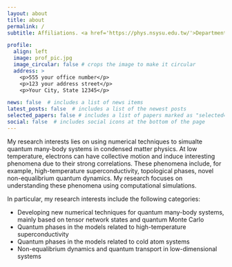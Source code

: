 ```yaml
---
layout: about
title: about
permalink: /
subtitle: Affiliations. <a href='https://phys.nsysu.edu.tw/'>Department of Physics, National Sun Yat-sen University</a>

profile:
  align: left
  image: prof_pic.jpg
  image_circular: false # crops the image to make it circular
  address: >
    <p>555 your office number</p>
    <p>123 your address street</p>
    <p>Your City, State 12345</p>

news: false  # includes a list of news items
latest_posts: false  # includes a list of the newest posts
selected_papers: false # includes a list of papers marked as "selected={true}"
social: false  # includes social icons at the bottom of the page
---
```


My research interests lies on using numerical techniques to simualte quantum many-body systems in condensed matter physics.
At low temperature, electrons can have collective motion and induce interesting phenomena due to their strong correlations.
These phenomena include, for example, high-temperature superconductivity, topological phases, novel non-equalibrium quantum dynamics.
My research focuses on understanding these phenomena using computational simulations.

In particular, my research interests include the following categories:
* Developing new numerical techniques for quantum many-body systems, mainly based on tensor network states and quantum Monte Carlo
* Quantum phases in the models related to high-temperature superconductivity
* Quantum phases in the models related to cold atom systems
* Non-equalibrium dynamics and quantum transport in low-dimensional systems
